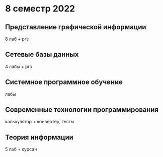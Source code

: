 # 8 семестр 2022

## Представление графической информации
8 лаб + ргз

## Сетевые базы данных
4 лабы + ргз

## Системное программное обучение
лабы

## Современные технологии программирования
калькулятор + конвертер, тесты

## Теория информации
5 лаб + курсач